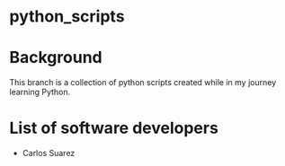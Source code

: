 # python_scripts

# Background

This branch is a collection of python scripts created while in my journey learning Python.

# List of software developers

- Carlos Suarez
